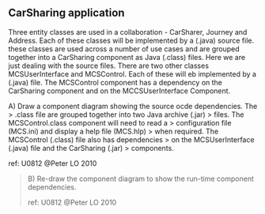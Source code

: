 ## CarSharing application


Three entity classes are used in a collaboration - CarSharer, Journey
and Address. Each of these classes will be implemented by a (.java)
source file. these classes are used across a number of use cases and are
grouped together into a CarSharing component as Java (.class) files.
Here we are just dealing with the source files. There are two other
classes MCSUserInterface and MCSControl. Each of these will eb
implemented by a (.java) file. The MCSControl component has a dependency
on the CarSharing component and on the MCCSUserInterface Component.

A)  Draw a component diagram showing the source ocde dependencies. The
    > .class file are grouped together into two Java archive (.jar)
    > files. The MCSControl.class component will need to read a
    > configuration file (MCS.ini) and display a help file (MCS.hlp)
    > when required. The MCSControl (.class) file also has dependencies
    > on the MCSUserInterface (.java) file and the CarSharing (.jar)
    > components.


ref: U0812 \@Peter LO 2010

> B\) Re-draw the component diagram to show the run-time component
> dependencies.
>
>
> ref: U0812 \@Peter LO 2010
